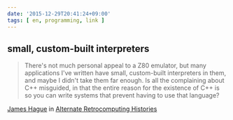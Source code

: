 ```yaml
---
date: '2015-12-29T20:41:24+09:00'
tags: [ en, programming, link ]
---
```


## small, custom-built interpreters

> There's not much personal appeal to a Z80 emulator, but many applications
> I've written have small, custom-built interpreters in them, and maybe
> I didn't take them far enough. Is all the complaining about C++ misguided,
> in that the entire reason for the existence of C++ is so you can write
> systems that prevent having to use that language?

[James Hague](http://prog21.dadgum.com/) in [Alternate Retrocomputing Histories](http://prog21.dadgum.com/213.html)

